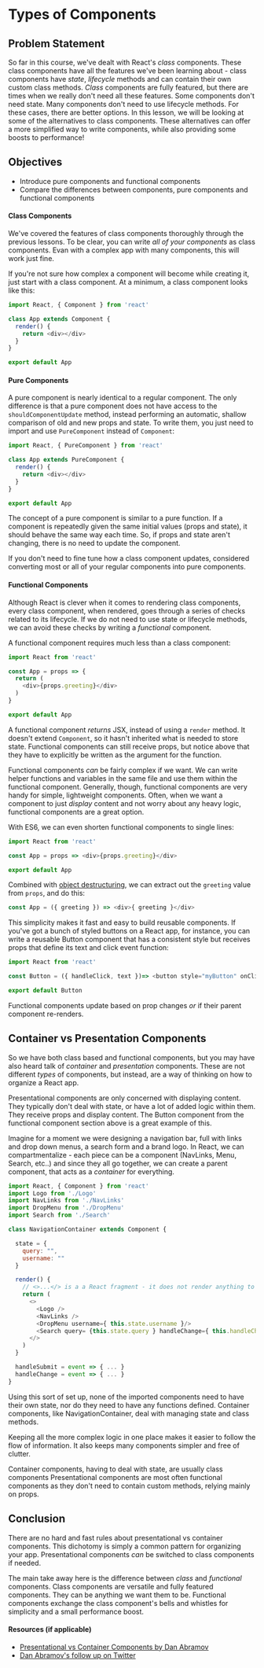 # Types of Components

## Problem Statement

So far in this course, we've dealt with React's _class_ components. These class
components have all the features we've been learning about - class components
have _state_, _lifecycle_ methods and can contain their own custom class
methods. _Class_ components are fully featured, but there are times when we
really don't need all these features. Some components don't need state. Many
components don't need to use lifecycle methods. For these cases, there are
better options. In this lesson, we will be looking at some of the alternatives
to class components. These alternatives can offer a more simplified way to write
components, while also providing some boosts to performance!

## Objectives

- Introduce pure components and functional components
- Compare the differences between components, pure components and functional
components

#### Class Components

We've covered the features of class components thoroughly through the previous
lessons. To be clear, you can write _all of your components_ as class
components. Evan with a complex app with many components, this will work just
fine.

If you're not sure how complex a component will become while creating it, just
start with a class component. At a minimum, a class component looks like this:

```js
import React, { Component } from 'react'

class App extends Component {
  render() {
    return <div></div>
  }
}

export default App
```

#### Pure Components

A pure component is nearly identical to a regular component. The only difference
is that a pure component does not have access to the  `shouldComponentUpdate`
method, instead performing an automatic, shallow comparison of old and new props
and state. To write them, you just need to import and use `PureComponent`
instead of `Component`:

```js
import React, { PureComponent } from 'react'

class App extends PureComponent {
  render() {
    return <div></div>
  }
}

export default App
```

The concept of a pure component is similar to a pure function. If a component is
repeatedly given the same initial values (props and state), it should behave the
same way each time. So, if props and state aren't changing, there is no need to
update the component.

If you don't need to fine tune how a class component updates, considered
converting most or all of your regular components into pure components.

#### Functional Components

Although React is clever when it comes to rendering class components, every
class component, when rendered, goes through a series of checks related to its
lifecycle. If we do not need to use state or lifecycle methods, we can avoid
these checks by writing a _functional_ component.

A functional component requires much less than a class component:

```js
import React from 'react'

const App = props => {
  return (
    <div>{props.greeting}</div>
  )
}

export default App
```

A functional component _returns_ JSX, instead of using a `render` method. It
doesn't extend `Component`, so it hasn't inherited what is needed to store
state. Functional components can still receive props, but notice above that they
have to explicitly be written as the argument for the function.

Functional components _can_ be fairly complex if we want. We can write helper
functions and variables in the same file and use them within the functional
component. Generally, though, functional components are very handy for simple,
lightweight components. Often, when we want a component to just _display_
content and not worry about any heavy logic, functional components are a great
option.

With ES6, we can even shorten functional components to single lines:

```js
import React from 'react'

const App = props => <div>{props.greeting}</div>

export default App
```

Combined with [object destructuring][destruct], we can extract out the
`greeting` value from `props`, and do this:

```js
const App = ({ greeting }) => <div>{ greeting }</div>
```

This simplicity makes it fast and easy to build reusable components. If you've
got a bunch of styled buttons on a React app, for instance, you can write a
reusable Button component that has a consistent style but receives props that
define its text and click event function:

```js
import React from 'react'

const Button = ({ handleClick, text })=> <button style="myButton" onClick={ handleClick }>{ text }</button>

export default Button
```

Functional components update based on prop changes _or_ if their parent component
re-renders.

## Container vs Presentation Components

So we have both class based and functional components, but you may have also
heard talk of _container_ and _presentation_ components. These are not different
_types_ of components, but instead, are a way of thinking on how to organize a
React app.

Presentational components are only concerned with displaying content.
They typically don't deal with state, or have a lot of added logic within them.
They receive props and display content. The Button component from the functional
component section above is a great example of this.

Imagine for a moment we were designing a navigation bar, full with links and
drop down menus, a search form and a brand logo. In React, we can
compartmentalize - each piece can be a component (NavLinks, Menu, Search, etc..)
and since they all go together, we can create a parent component, that acts as a
_container_ for everything.

```js
import React, { Component } from 'react'
import Logo from './Logo'
import NavLinks from './NavLinks'
import DropMenu from './DropMenu'
import Search from './Search'

class NavigationContainer extends Component {

  state = {
    query: "",
    username: ""
  }

  render() {
    // <>...</> is a a React fragment - it does not render anything to the DOM, but can wrap multiple JSX elements
    return (
      <>
        <Logo />
        <NavLinks />
        <DropMenu username={ this.state.username }/>
        <Search query= {this.state.query } handleChange={ this.handleChange } handleSubmit={ this.handleSubmit }/>
      </>
    )
  }

  handleSubmit = event => { ... }
  handleChange = event => { ... }
}
```

Using this sort of set up, none of the imported components need to have their
own state, nor do they need to have any functions defined. Container components,
like NavigationContainer, deal with managing state and class methods.

Keeping all the more complex logic in one place makes it easier to follow the
flow of information. It also keeps many components simpler and free of clutter.

Container components, having to deal with state, are usually class components
Presentational components are most often functional components as they don't need to
contain custom methods, relying mainly on props.

## Conclusion

There are no hard and fast rules about presentational vs container components.
This dichotomy is simply a common pattern for organizing your app.
Presentational components _can_ be switched to class components if needed.

The main take away here is the difference between _class_ and _functional_
components. Class components are versatile and fully featured components. They
can be anything we want them to be. Functional components exchange the class
component's bells and whistles for simplicity and a small performance boost.

#### Resources (if applicable)

- [Presentational vs Container Components by Dan Abramov][pvc]
- [Dan Abramov's follow up on Twitter][tweet]



[destruct]: https://developer.mozilla.org/en-US/docs/Web/JavaScript/Reference/Operators/Destructuring_assignment
[pvc]: https://medium.com/@dan_abramov/smart-and-dumb-components-7ca2f9a7c7d0
[tweet]: https://twitter.com/dan_abramov/status/802569801906475008?lang=en

